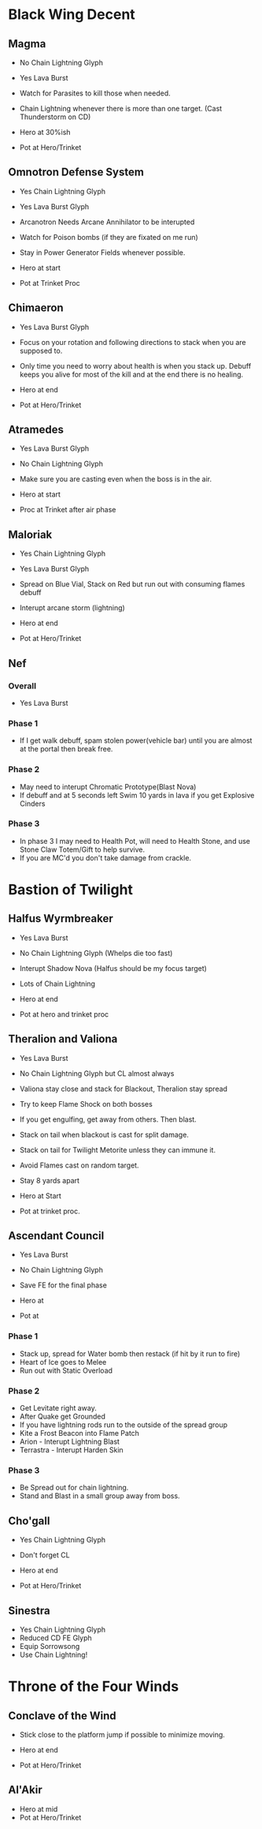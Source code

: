 # Black Wing Decent

## Magma
- No Chain Lightning Glyph
- Yes Lava Burst 
- Watch for Parasites to kill those when needed. 
- Chain Lightning whenever there is more than one target. (Cast Thunderstorm on CD)

- Hero at 30%ish
- Pot at Hero/Trinket

## Omnotron Defense System
- Yes Chain Lightning Glyph
- Yes Lava Burst Glyph
- Arcanotron Needs Arcane Annihilator to be interupted
- Watch for Poison bombs (if they are fixated on me run)
- Stay in Power Generator Fields whenever possible.

- Hero at start
- Pot at Trinket Proc

## Chimaeron
- Yes Lava Burst Glyph
- Focus on your rotation and following directions to stack when you are supposed to.
- Only time you need to worry about health is when you stack up. Debuff keeps you alive for most of the kill and at the end there is no healing. 

- Hero at end
- Pot at Hero/Trinket

## Atramedes
- Yes Lava Burst Glyph
- No Chain Lightning Glyph
- Make sure you are casting even when the boss is in the air.

- Hero at start
- Proc at Trinket after air phase

## Maloriak
- Yes Chain Lightning Glyph
- Yes Lava Burst Glyph
- Spread on Blue Vial, Stack on Red but run out with consuming flames debuff
- Interupt arcane storm (lightning)

- Hero at end
- Pot at Hero/Trinket

## Nef
### Overall
- Yes Lava Burst

### Phase 1
- If I get walk debuff, spam stolen power(vehicle bar) until you are almost at the portal then break free.
### Phase 2
- May need to interupt Chromatic Prototype(Blast Nova)
- If debuff and at 5 seconds left Swim 10 yards in lava if you get Explosive Cinders
### Phase 3 
- In phase 3 I may need to Health Pot, will need to Health Stone, and use Stone Claw Totem/Gift to help survive.
- If you are MC'd you don't take damage from crackle.

# Bastion of Twilight

## Halfus Wyrmbreaker
- Yes Lava Burst
- No Chain Lightning Glyph (Whelps die too fast)
- Interupt Shadow Nova (Halfus should be my focus target)
- Lots of Chain Lightning

- Hero at end
- Pot at hero and trinket proc

## Theralion and Valiona
- Yes Lava Burst
- No Chain Lightning Glyph but CL almost always
- Valiona stay close and stack for Blackout, Theralion stay spread
- Try to keep Flame Shock on both bosses
- If you get engulfing, get away from others. Then blast.
- Stack on tail when blackout is cast for split damage.
- Stack on tail for Twilight Metorite unless they can immune it.
- Avoid Flames cast on random target.
- Stay 8 yards apart

- Hero at Start
- Pot at trinket proc.

## Ascendant Council
- Yes Lava Burst
- No Chain Lightning Glyph
- Save FE for the final phase

- Hero at
- Pot at

### Phase 1
- Stack up, spread for Water bomb then restack (if hit by it run to fire)
- Heart of Ice goes to Melee
- Run out with Static Overload

### Phase 2 
- Get Levitate right away. 
- After Quake get Grounded
- If you have lightning rods run to the outside of the spread group
- Kite a Frost Beacon into Flame Patch
- Arion - Interupt Lightning Blast
- Terrastra - Interupt Harden Skin

### Phase 3
- Be Spread out for chain lightning.
- Stand and Blast in a small group away from boss.

## Cho'gall
- Yes Chain Lightning Glyph
- Don't forget CL

- Hero at end
- Pot at Hero/Trinket

## Sinestra
- Yes Chain Lightning Glyph
- Reduced CD FE Glyph
- Equip Sorrowsong
- Use Chain Lightning!

# Throne of the Four Winds

## Conclave of the Wind
- Stick close to the platform jump if possible to minimize moving.

- Hero at end
- Pot at Hero/Trinket

## Al'Akir
- Hero at mid
- Pot at Hero/Trinket